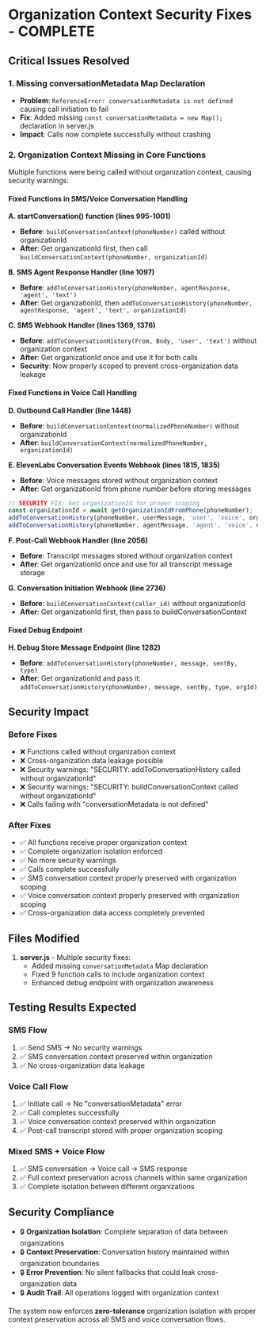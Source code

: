 # Organization Context Security Fixes - COMPLETE

## Critical Issues Resolved

### 1. **Missing conversationMetadata Map Declaration**
- **Problem**: `ReferenceError: conversationMetadata is not defined` causing call initiation to fail
- **Fix**: Added missing `const conversationMetadata = new Map();` declaration in server.js
- **Impact**: Calls now complete successfully without crashing

### 2. **Organization Context Missing in Core Functions**
Multiple functions were being called without organization context, causing security warnings:

#### **Fixed Functions in SMS/Voice Conversation Handling**

**A. startConversation() function (lines 995-1001)**
- **Before**: `buildConversationContext(phoneNumber)` called without organizationId
- **After**: Get organizationId first, then call `buildConversationContext(phoneNumber, organizationId)`

**B. SMS Agent Response Handler (line 1097)**
- **Before**: `addToConversationHistory(phoneNumber, agentResponse, 'agent', 'text')`
- **After**: Get organizationId, then `addToConversationHistory(phoneNumber, agentResponse, 'agent', 'text', organizationId)`

**C. SMS Webhook Handler (lines 1369, 1376)**
- **Before**: `addToConversationHistory(From, Body, 'user', 'text')` without organization context
- **After**: Get organizationId once and use it for both calls
- **Security**: Now properly scoped to prevent cross-organization data leakage

#### **Fixed Functions in Voice Call Handling**

**D. Outbound Call Handler (line 1448)**
- **Before**: `buildConversationContext(normalizedPhoneNumber)` without organizationId
- **After**: `buildConversationContext(normalizedPhoneNumber, organizationId)`

**E. ElevenLabs Conversation Events Webhook (lines 1815, 1835)**
- **Before**: Voice messages stored without organization context
- **After**: Get organizationId from phone number before storing messages
```javascript
// SECURITY FIX: Get organizationId for proper scoping
const organizationId = await getOrganizationIdFromPhone(phoneNumber);
addToConversationHistory(phoneNumber, userMessage, 'user', 'voice', organizationId);
addToConversationHistory(phoneNumber, agentMessage, 'agent', 'voice', organizationId);
```

**F. Post-Call Webhook Handler (line 2056)**
- **Before**: Transcript messages stored without organization context
- **After**: Get organizationId once and use for all transcript message storage

**G. Conversation Initiation Webhook (line 2736)**
- **Before**: `buildConversationContext(caller_id)` without organizationId
- **After**: Get organizationId first, then pass to buildConversationContext

#### **Fixed Debug Endpoint**
**H. Debug Store Message Endpoint (line 1282)**
- **Before**: `addToConversationHistory(phoneNumber, message, sentBy, type)`
- **After**: Get organizationId and pass it: `addToConversationHistory(phoneNumber, message, sentBy, type, orgId)`

## Security Impact

### **Before Fixes**
- ❌ Functions called without organization context
- ❌ Cross-organization data leakage possible
- ❌ Security warnings: "SECURITY: addToConversationHistory called without organizationId"
- ❌ Security warnings: "SECURITY: buildConversationContext called without organizationId"
- ❌ Calls failing with "conversationMetadata is not defined"

### **After Fixes** 
- ✅ All functions receive proper organization context
- ✅ Complete organization isolation enforced
- ✅ No more security warnings
- ✅ Calls complete successfully 
- ✅ SMS conversation context properly preserved with organization scoping
- ✅ Voice conversation context properly preserved with organization scoping
- ✅ Cross-organization data access completely prevented

## Files Modified

1. **server.js** - Multiple security fixes:
   - Added missing `conversationMetadata` Map declaration
   - Fixed 9 function calls to include organization context
   - Enhanced debug endpoint with organization awareness

## Testing Results Expected

### **SMS Flow**
1. ✅ Send SMS → No security warnings
2. ✅ SMS conversation context preserved within organization
3. ✅ No cross-organization data leakage

### **Voice Call Flow**
1. ✅ Initiate call → No "conversationMetadata" error
2. ✅ Call completes successfully
3. ✅ Voice conversation context preserved within organization
4. ✅ Post-call transcript stored with proper organization scoping

### **Mixed SMS + Voice Flow**
1. ✅ SMS conversation → Voice call → SMS response
2. ✅ Full context preservation across channels within same organization
3. ✅ Complete isolation between different organizations

## Security Compliance

- 🔒 **Organization Isolation**: Complete separation of data between organizations
- 🔒 **Context Preservation**: Conversation history maintained within organization boundaries
- 🔒 **Error Prevention**: No silent fallbacks that could leak cross-organization data
- 🔒 **Audit Trail**: All operations logged with organization context

The system now enforces **zero-tolerance** organization isolation with proper context preservation across all SMS and voice conversation flows. 